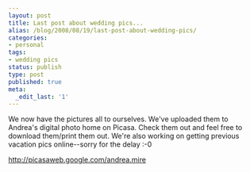 ```yaml
---
layout: post
title: Last post about wedding pics...
alias: /blog/2008/08/19/last-post-about-wedding-pics/
categories:
- personal
tags:
- wedding pics
status: publish
type: post
published: true
meta:
  _edit_last: '1'
---
```

We now have the pictures all to ourselves. We've uploaded them to Andrea's digital photo home on Picasa. Check them out and feel free to download them/print them out. We're also working on getting previous vacation pics online--sorry for the delay :-0

<a title="Andrea Holloway digital photos" href="http://picasaweb.google.com/andrea.mire" target="_blank">http://picasaweb.google.com/andrea.mire</a>
